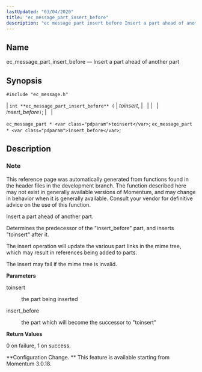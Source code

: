 ```yaml
---
lastUpdated: "03/04/2020"
title: "ec_message_part_insert_before"
description: "ec message part insert before Insert a part ahead of another part int ec message part insert before toinsert insert before ec message part toinsert ec message part insert before This reference page was automatically generated from functions found in the header files in the development branch The function described..."
---
```


<a name="apis.ec_message_part_insert_before"></a> 
## Name

ec_message_part_insert_before — Insert a part ahead of another part

## Synopsis

`#include "ec_message.h"`

| `int **ec_message_part_insert_before** (` | <var class="pdparam">toinsert</var>, |   |
|   | <var class="pdparam">insert_before</var>`)`; |   |

`ec_message_part * <var class="pdparam">toinsert</var>`;
`ec_message_part * <var class="pdparam">insert_before</var>`;<a name="idp56442192"></a> 
## Description

### Note

This reference page was automatically generated from functions found in the header files in the development branch. The function described here may not exist in generally available versions of Momentum, and may change in behavior when it is generally available. Consult your vendor for definitive advice on the use of this function.

Insert a part ahead of another part.

Determines the predecessor of the "insert_before" part, and inserts "toinsert" after it.

The insert operation will update the various part links in the mime tree, which may result in references being added to parts.

The insert may fail if the mime tree is invalid.

**<a name="idp56446672"></a> Parameters**

<dl class="variablelist">

<dt>toinsert</dt>

<dd>

the part being inserted

</dd>

<dt>insert_before</dt>

<dd>

the part which will become the successor to "toinsert"

</dd>

</dl>

**<a name="idp56451296"></a> Return Values**

0 on failure, 1 on success.

**Configuration Change. ** This feature is available starting from Momentum 3.0.18.
